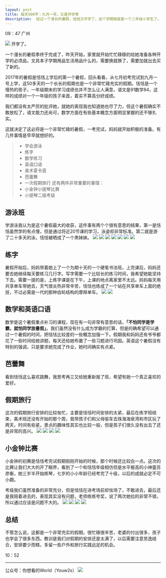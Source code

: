 ```yaml
---
layout: post
title: 每天500字：九月一号，又是开学季
description:  经过一个漫长的暑假，恬恬又开学了，这个学期她就是一个二年级小学生了。
---
```


09：47 广州

![][image-1]
开学了。

一个漫长的暑假季终于完成了，昨天开始，家里就开始忙忙碌碌的给她准备各种开学的必须品，文具本子学期用品生活用品什么的，需要换就换了，需要加就出去买了新的。

2017年的暑假是恬恬上学后的第一个暑假，回头看看，从七月初考完试到九月一号上学，这50多天的一个长长的假期也是一个非常忙碌充实的假期。恬恬是一个慢热的孩子，一年级期末的学习成绩也并不怎么让人满意，语文是91数学84，这样的成绩对一个一年级的孩子来首，着实不算高分好成绩。

我们都没有太严厉的批评她，就她的表现我也知道她也尽了力，但这个暑假确实不敢放松了，语文能力还尚可，数学方面在有些基本概念方面明显掌握的还不够扎实。

这就决定了这必将是一个非常忙碌的暑假，一考完试，妈妈就开始积极的准备。有几件事情是早早就想好的。
> - 学会游泳
> - 练字
> - 数学练习
> - 英语口语
> - 美术夏令营
> - 芭蕾舞
> - 一次假期旅行
还有两件非常重要的事情：
> - 小金钟小提琴比赛
> - 小提琴二级考级

## 游泳班
学游泳我认为是这个暑假最大的收获，这件事有两个个很有意思的结果，第一是恬恬虽然学的有点慢，但是通过将近20节课的学习，泳姿却非常标准。第二就是游了二十多天的泳，恬恬被晒成了一个黑妹妹。
![][image-2]
![][image-3]
![][image-4]
![][image-5]
![][image-6]
![][image-7]
![][image-8]
## 练字
暑假开始后，妈妈带着她上了一个为期十天的一个硬笔书法班，上完课后，妈妈还要去她继续每天要练习几行字。写字需要一个比较长的练习时间，我希望她能坚持下去。需要一提的是，上练字课是在下午，上课的地点离家里不太远。妈妈每天用共享单车带她去，天气很炎热非常辛苦，恬恬也练成了一个站在共享单车上面的绝技，不过必需是一代的那种齿轮结构的摩拜单车。
![][image-9]
![][image-10]
## 数学和英语口语
数学是这个暑假重点补习的课程，现在有一句非常有意思的话，**「不怕同学是学霸，就怕同学放暑假」**。我们虽然没有什么成为学霸的打算，但是的确希望可以通过一个暑假的时间，把恬恬比较差的一些概念加强一下。假期我和妈妈还有爷爷都花了一些时间给她讲题，每天还给她布置了一些习题进行巩固。英语这个暑假没有特别的强调，只是要求她完成了作业，她时间确实有点紧。
## 芭蕾舞
看到恬恬这么喜欢跳舞，我思考再三又给她重新报了班，希望有她一个真正喜欢的爱好。
## 假期旅行
这次的假期旅行安排的比较匆忙，主要是恬恬时间安排的太紧，最后在练字班结束，美术班还没有开始的那个周，我带孩子们和父母驱车去珠海海泉湾和市区玩了两天，时间有些紧，景点的趣味性其实也比较一般，但是孩子们很久没有出去了还是非常的高兴。
![][image-11]
![][image-12]
![][image-13]
![][image-14]
## 小金钟比赛
小金钟的初赛是恬恬考完试假期刚刚开始的时候，那个时候还比较白一点。这次的比赛让我们大大的开了眼界，看到了一个和恬恬年级相仿但是水平极高的小神童苏彦衡，她三岁半开始练琴，七岁的小小年龄已经考完了十级，以后的成就必定不可小觑。

考级我们虽然准备的非常充分，但是恬恬在进考场前却怯场了，不敢进去，最后还是我陪着进去的，表现其实没有问题，老师练练夸奖，说了两次她拉的非常不错，所以通过应该是问题不大的。
![][image-15]
![][image-16]
![][image-17]
![][image-18]
## 总结
不管怎么说，这都是一个非常充实的假期，很忙碌很辛苦，老婆的付出很多，孩子也学会了很多东西。教训是我们对假期的安排还是太满了，以后需要注意劳逸结合，安排要少而精，多留一些户外和旅行实践远足的机会。

10：52

---- 
公众号：你想看的World（Youw2s）
![][image-19]

[image-1]:	http://ovk08s2sq.bkt.clouddn.com/20170901150423662728717.jpg
[image-2]:	http://ovk08s2sq.bkt.clouddn.com/20170901150423676643500.jpg
[image-3]:	http://ovk08s2sq.bkt.clouddn.com/20170901150423689989826.jpg
[image-4]:	http://ovk08s2sq.bkt.clouddn.com/2017090115042359894360.jpg
[image-5]:	http://ovk08s2sq.bkt.clouddn.com/2017090115042369331272.jpg
[image-6]:	http://ovk08s2sq.bkt.clouddn.com/20170901150423698174110.jpg
[image-7]:	http://ovk08s2sq.bkt.clouddn.com/20170901150423684912387.jpg
[image-8]:	http://ovk08s2sq.bkt.clouddn.com/20170901150423385429253.jpg
[image-9]:	http://ovk08s2sq.bkt.clouddn.com/2017090115042371797670.jpg
[image-10]:	http://ovk08s2sq.bkt.clouddn.com/20170901150423720121387.jpg
[image-11]:	http://ovk08s2sq.bkt.clouddn.com/20170901150423486218463.jpg
[image-12]:	http://ovk08s2sq.bkt.clouddn.com/20170901150423488743340.jpg
[image-13]:	http://ovk08s2sq.bkt.clouddn.com/20170901150423492932034.jpg
[image-14]:	http://ovk08s2sq.bkt.clouddn.com/20170901150423497413405.jpg
[image-15]:	http://ovk08s2sq.bkt.clouddn.com/20170901150423539589696.jpg
[image-16]:	http://ovk08s2sq.bkt.clouddn.com/20170901150423571216312.jpg
[image-17]:	http://ovk08s2sq.bkt.clouddn.com/20170901150423545956514.jpg
[image-18]:	http://ovk08s2sq.bkt.clouddn.com/20170901150423777815434.jpg
[image-19]:	http://upload-images.jianshu.io/upload_images/3342594-dca1f89eba3e50ca.jpg?imageMogr2/auto-orient/strip%7CimageView2/2/w/1240